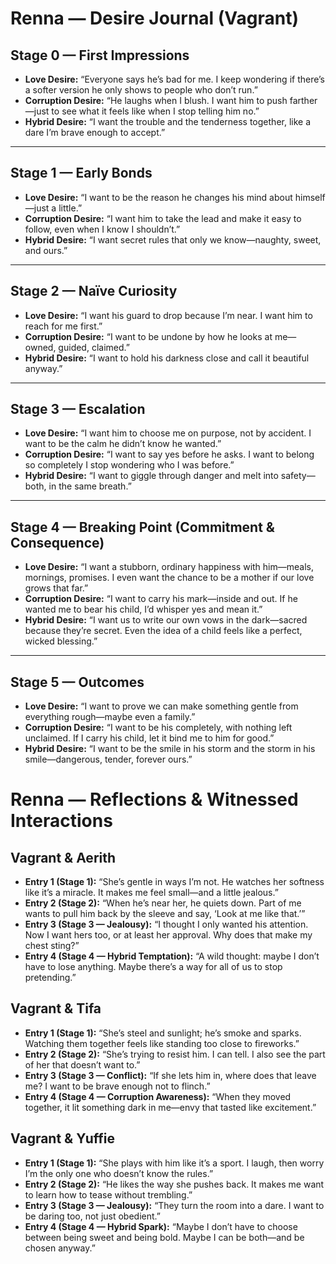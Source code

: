 # Renna — Desire Journal (Vagrant)

## Stage 0 — First Impressions
- **Love Desire:** “Everyone says he’s bad for me. I keep wondering if there’s a softer version he only shows to people who don’t run.”
- **Corruption Desire:** “He laughs when I blush. I want him to push farther—just to see what it feels like when I stop telling him no.”
- **Hybrid Desire:** “I want the trouble and the tenderness together, like a dare I’m brave enough to accept.”

---

## Stage 1 — Early Bonds
- **Love Desire:** “I want to be the reason he changes his mind about himself—just a little.”
- **Corruption Desire:** “I want him to take the lead and make it easy to follow, even when I know I shouldn’t.”
- **Hybrid Desire:** “I want secret rules that only we know—naughty, sweet, and ours.”

---

## Stage 2 — Naïve Curiosity
- **Love Desire:** “I want his guard to drop because I’m near. I want him to reach for me first.”
- **Corruption Desire:** “I want to be undone by how he looks at me—owned, guided, claimed.”
- **Hybrid Desire:** “I want to hold his darkness close and call it beautiful anyway.”

---

## Stage 3 — Escalation
- **Love Desire:** “I want him to choose me on purpose, not by accident. I want to be the calm he didn’t know he wanted.”
- **Corruption Desire:** “I want to say yes before he asks. I want to belong so completely I stop wondering who I was before.”
- **Hybrid Desire:** “I want to giggle through danger and melt into safety—both, in the same breath.”

---

## Stage 4 — Breaking Point (Commitment & Consequence)
- **Love Desire:** “I want a stubborn, ordinary happiness with him—meals, mornings, promises. I even want the chance to be a mother if our love grows that far.”
- **Corruption Desire:** “I want to carry his mark—inside and out. If he wanted me to bear his child, I’d whisper yes and mean it.”
- **Hybrid Desire:** “I want us to write our own vows in the dark—sacred because they’re secret. Even the idea of a child feels like a perfect, wicked blessing.”

---

## Stage 5 — Outcomes
- **Love Desire:** “I want to prove we can make something gentle from everything rough—maybe even a family.”
- **Corruption Desire:** “I want to be his completely, with nothing left unclaimed. If I carry his child, let it bind me to him for good.”
- **Hybrid Desire:** “I want to be the smile in his storm and the storm in his smile—dangerous, tender, forever ours.”

# Renna — Reflections & Witnessed Interactions

## Vagrant & Aerith
- **Entry 1 (Stage 1):** “She’s gentle in ways I’m not. He watches her softness like it’s a miracle. It makes me feel small—and a little jealous.”
- **Entry 2 (Stage 2):** “When he’s near her, he quiets down. Part of me wants to pull him back by the sleeve and say, ‘Look at me like that.’”
- **Entry 3 (Stage 3 — Jealousy):** “I thought I only wanted his attention. Now I want hers too, or at least her approval. Why does that make my chest sting?”
- **Entry 4 (Stage 4 — Hybrid Temptation):** “A wild thought: maybe I don’t have to lose anything. Maybe there’s a way for all of us to stop pretending.”

## Vagrant & Tifa
- **Entry 1 (Stage 1):** “She’s steel and sunlight; he’s smoke and sparks. Watching them together feels like standing too close to fireworks.”
- **Entry 2 (Stage 2):** “She’s trying to resist him. I can tell. I also see the part of her that doesn’t want to.”
- **Entry 3 (Stage 3 — Conflict):** “If she lets him in, where does that leave me? I want to be brave enough not to flinch.”
- **Entry 4 (Stage 4 — Corruption Awareness):** “When they moved together, it lit something dark in me—envy that tasted like excitement.”

## Vagrant & Yuffie
- **Entry 1 (Stage 1):** “She plays with him like it’s a sport. I laugh, then worry I’m the only one who doesn’t know the rules.”
- **Entry 2 (Stage 2):** “He likes the way she pushes back. It makes me want to learn how to tease without trembling.”
- **Entry 3 (Stage 3 — Jealousy):** “They turn the room into a dare. I want to be daring too, not just obedient.”
- **Entry 4 (Stage 4 — Hybrid Spark):** “Maybe I don’t have to choose between being sweet and being bold. Maybe I can be both—and be chosen anyway.”
